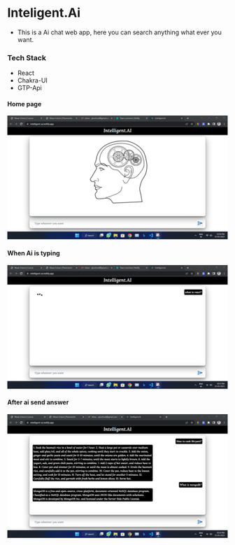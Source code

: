 # Inteligent.Ai
 
 * This is a Ai chat web app, here you can search anything what ever you want.

 ### Tech Stack
 * React 
 * Chakra-UI
 * GTP-Api
 
 #### Home page 
 <img src="./readmeImages/homepage.png">

 #### When Ai is typing 
<img src="./readmeImages/loading.png">
 
  #### After ai send answer
  <img src="./readmeImages/message.png">

